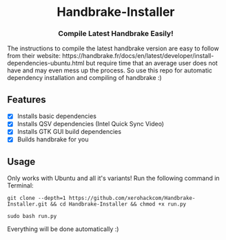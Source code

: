 <h1 align="center">Handbrake-Installer</h1>
<h3 align="center">Compile Latest Handbrake Easily!</h3>


<p>The instructions to compile the latest handbrake version are easy to follow from their website: https://handbrake.fr/docs/en/latest/developer/install-dependencies-ubuntu.html but require time that an average user does not have and may even mess up the process. So use this repo for automatic dependency installation and compiling of handbrake :)
  
  
## Features

- [x] Installs basic dependencies
- [x] Installs QSV dependencies (Intel Quick Sync Video)
- [x] Installs GTK GUI build dependencies
- [x] Builds handbrake for you
  
## Usage

Only works with Ubuntu and all it's variants! Run the following command in Terminal:

```
git clone --depth=1 https://github.com/xerohackcom/Handbrake-Installer.git && cd Handbrake-Installer && chmod +x run.py
```
```
sudo bash run.py
```
  
Everything will be done automatically :)
